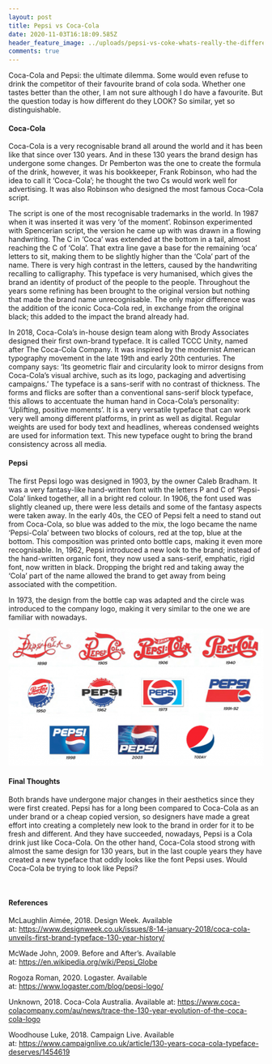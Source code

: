 ```yaml
---
layout: post
title: Pepsi vs Coca-Cola
date: 2020-11-03T16:18:09.585Z
header_feature_image: ../uploads/pepsi-vs-coke-whats-really-the-difference.jpg
comments: true
---
```

Coca-Cola and Pepsi: the ultimate dilemma. Some would even refuse to drink the competitor of their favourite brand of cola soda. Whether one tastes better than the other, I am not sure although I do have a favourite. But the question today is how different do they LOOK? So similar, yet so distinguishable. 

#### Coca-Cola

Coca-Cola is a very recognisable brand all around the world and it has been like that since over 130 years. And in these 130 years the brand design has undergone some changes. Dr Pemberton was the one to create the formula of the drink, however, it was his bookkeeper, Frank Robinson, who had the idea to call it ‘Coca-Cola’; he thought the two Cs would work well for advertising. It was also Robinson who designed the most famous Coca-Cola script. 

The script is one of the most recognisable trademarks in the world. In 1987 when it was inserted it was very ‘of the moment’. Robinson experimented with Spencerian script, the version he came up with was drawn in a flowing handwriting. The C in ‘Coca’ was extended at the bottom in a tail, almost reaching the C of ‘Cola’. That extra line gave a base for the remaining ‘oca’ letters to sit, making them to be slightly higher than the ‘Cola’ part of the name. There is very high contrast in the letters, caused by the handwriting recalling to calligraphy. This typeface is very humanised, which gives the brand an identity of product of the people to the people. Throughout the years some refining has been brought to the original version but nothing that made the brand name unrecognisable. The only major difference was the addition of the iconic Coca-Cola red, in exchange from the original black; this added to the impact the brand already had.

In 2018, Coca-Cola’s in-house design team along with Brody Associates designed their first own-brand typeface. It is called TCCC Unity, named after The Coca-Cola Company. It was inspired by the modernist American typography movement in the late 19th and early 20th centuries. The company says: ‘Its geometric flair and circularity look to mirror designs from Coca-Cola’s visual archive, such as its logo, packaging and advertising campaigns.’ The typeface is a sans-serif with no contrast of thickness. The forms and flicks are softer than a conventional sans-serif block typeface, this allows to accentuate the human hand in Coca-Cola’s personality: ‘Uplifting, positive moments’. It is a very versatile typeface that can work very well among different platforms, in print as well as digital. Regular weights are used for body text and headlines, whereas condensed weights are used for information text. This new typeface ought to bring the brand consistency across all media. 

#### Pepsi

The first Pepsi logo was designed in 1903, by the owner Caleb Bradham. It was a very fantasy-like hand-written font with the letters P and C of ‘Pepsi-Cola’ linked together, all in a bright red colour. In 1906, the font used was slightly cleaned up, there were less details and some of the fantasy aspects were taken away. In the early 40s, the CEO of Pepsi felt a need to stand out from Coca-Cola, so blue was added to the mix, the logo became the name ‘Pepsi-Cola’ between two blocks of colours, red at the top, blue at the bottom. This composition was printed onto bottle caps, making it even more recognisable. In, 1962, Pepsi introduced a new look to the brand; instead of the hand-written organic font, they now used a sans-serif, emphatic, rigid font, now written in black. Dropping the bright red and taking away the ‘Cola’ part of the name allowed the brand to get away from being associated with the competition. 

In 1973, the design from the bottle cap was adapted and the circle was introduced to the company logo, making it very similar to the one we are familiar with nowadays. 

![Pepsi Logo Evolution](../uploads/pepsi-logo-history.png "Pepsi Logo Evolution")

#### Final Thoughts 

Both brands have undergone major changes in their aesthetics since they were first created. Pepsi has for a long been compared to Coca-Cola as an under brand or a cheap copied version, so designers have made a great effort into creating a completely new look to the brand in order for it to be fresh and different. And they have succeeded, nowadays, Pepsi is a Cola drink just like Coca-Cola. On the other hand, Coca-Cola stood strong with almost the same design for 130 years, but in the last couple years they have created a new typeface that oddly looks like the font Pepsi uses. Would Coca-Cola be trying to look like Pepsi? 

  

#### References

McLaughlin Aimée, 2018. Design Week. Available at: <https://www.designweek.co.uk/issues/8-14-january-2018/coca-cola-unveils-first-brand-typeface-130-year-history/>

McWade John, 2009. Before and After’s. Available at: <https://en.wikipedia.org/wiki/Pepsi_Globe>

Rogoza Roman, 2020. Logaster. Available at: <https://www.logaster.com/blog/pepsi-logo/>

Unknown, 2018. Coca-Cola Australia. Available at: <https://www.coca-colacompany.com/au/news/trace-the-130-year-evolution-of-the-coca-cola-logo>

Woodhouse Luke, 2018. Campaign Live. Available at: <https://www.campaignlive.co.uk/article/130-years-coca-cola-typeface-deserves/1454619>